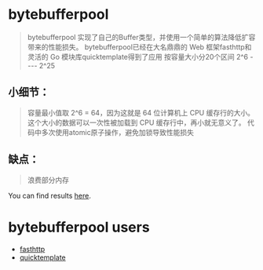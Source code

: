 # bytebufferpool

>  bytebufferpool 实现了自己的Buffer类型，并使用一个简单的算法降低扩容带来的性能损失。
bytebufferpool已经在大名鼎鼎的 Web 框架fasthttp和灵活的 Go 模块库quicktemplate得到了应用
> 按容量大小分20个区间 2^6 ---- 2^25
## 小细节：
> 容量最小值取 2^6 = 64，因为这就是 64 位计算机上 CPU 缓存行的大小。这个大小的数据可以一次性被加载到 CPU 缓存行中，再小就无意义了。
代码中多次使用atomic原子操作，避免加锁导致性能损失
## 缺点：
> 浪费部分内存
 
You can find results [here](https://omgnull.github.io/go-benchmark/buffer/).

# bytebufferpool users

* [fasthttp](https://github.com/valyala/fasthttp)
* [quicktemplate](https://github.com/valyala/quicktemplate)